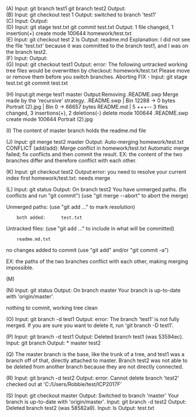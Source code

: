 (A) 
Input: git branch test1 
git branch test2
Output: <none>  
(B) 
Input: git checkout test 1
Output: switched to branch 'test1'  
(C)
Input:<edited file>
Output:<none>  
(D)
Input: git stage test.txt
git commit test.txt
Output: 1 file changed, 1 insertion(+)
 create mode 100644 homework/test.txt  
(E)
Input: git checkout test 2
ls
Output:
readme.md
Explanation: I did not see the file 'test.txt' because it was committed to the branch test1, and I was on the branch test2.  
(F)
Input:<edited file>
Output:<none>  
(G)
Input: git checkout test1
Output: error: The following untracked working tree files would be overwritten by checkout:
        homework/test.txt
Please move or remove them before you switch branches.
Aborting
FIX - Input: git stage test.txt
git commit test.txt  

(H)
Input:git merge test1 master
Output:Removing .README.swp
Merge made by the 'recursive' strategy.
 .README.swp      | Bin 12288 -> 0 bytes
 Portrait (2).jpg | Bin 0 -> 66657 bytes
 README.md        |   5 +++--
 3 files changed, 3 insertions(+), 2 deletions(-)
 delete mode 100644 .README.swp
 create mode 100644 Portrait (2).jpg  

(I)
The content of master branch holds the readme.md file  

(J)
Input: git merge test2 master
Output: Auto-merging homework/test.txt
CONFLICT (add/add): Merge conflict in homework/test.txt
Automatic merge failed; fix conflicts and then commit the result.
EX: the content of the two branches differ and therefore conflict with each other.  

(K)
Input: git checkout test2
Output:error: you need to resolve your current index first
homework/test.txt: needs merge  

(L)
Input: git status
Output: On branch test2
You have unmerged paths.
  (fix conflicts and run "git commit")
  (use "git merge --abort" to abort the merge)

Unmerged paths:
  (use "git add <file>..." to mark resolution)

        both added:      test.txt

Untracked files:
  (use "git add <file>..." to include in what will be committed)

        readme.md.txt

no changes added to commit (use "git add" and/or "git commit -a")

EX: the paths of the two branches conflict with each other, making merging impossible.  

(M)

(N)
Input: git status
Output: On branch master
Your branch is up-to-date with 'origin/master'.

nothing to commit, working tree clean  

(O)
Input: git branch -d test1
Output: error: The branch 'test1' is not fully merged.
If you are sure you want to delete it, run 'git branch -D test1'.  

(P)
Input: git branch -d test1
Output: Deleted branch test1 (was 53594ec).
Input: git branch
Output: * master
  test2  

(Q)
The master branch is the base, like the trunk of a tree, and test1 was a branch off of that, directly attached to master.  Branch test2 was not able to be deleted from another branch because they are not directly connected.  
	
(R)
Input: git branch -d test2
Output: error: Cannot delete branch 'test2' checked out at 'C:/Users/Robbie/test/ICP2017F'  

(S)
Input: git checkout master
Output: Switched to branch 'master'
Your branch is up-to-date with 'origin/master'.
Input: git branch -d test2
Output: Deleted branch test2 (was 58582a9).
Input: ls
Output: test.txt  
